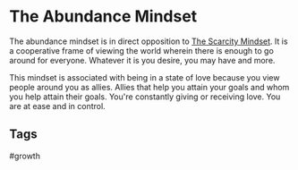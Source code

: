 # The Abundance Mindset

The abundance mindset is in direct opposition to [The Scarcity Mindset](../202308040127/README.md). It is a cooperative frame of viewing the world wherein there is enough to go around for everyone. Whatever it is you desire, you may have and more.  

This mindset is associated with being in a state of love because you view people around you as allies. Allies that help you attain your goals and whom you help attain their goals. You're constantly giving or receiving love. You are at ease and in control.  

## Tags
#growth
